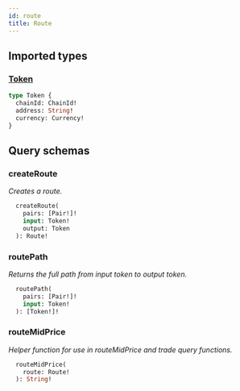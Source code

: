 ```yaml
---
id: route
title: Route
---
```


## Imported types

### [Token](/uniswapv2/common-types#token)

```graphql
type Token {
  chainId: ChainId!
  address: String!
  currency: Currency!
}
```

## Query schemas

### createRoute

_Creates a route._

```graphql
  createRoute(
    pairs: [Pair!]!
    input: Token!
    output: Token
  ): Route!
```

### routePath

_Returns the full path from input token to output token._

```graphql
  routePath(
    pairs: [Pair!]!
    input: Token!
  ): [Token!]!
```

### routeMidPrice

_Helper function for use in routeMidPrice and trade query functions._

```graphql
  routeMidPrice(
    route: Route!
  ): String!
```
